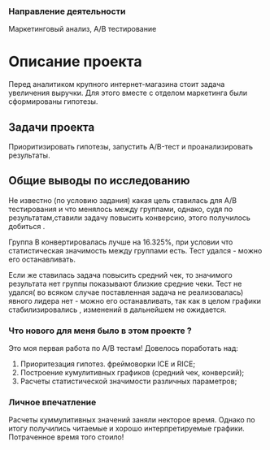 ### Направление деятельности
Маркетинговый анализ, A/B тестирование

# Описание проекта

Перед аналитиком крупного интернет-магазина стоит задача увеличения выручки. Для этого вместе с отделом маркетинга были сформированы гипотезы.

## Задачи проекта

Приоритизировать гипотезы, запустить A/B-тест и проанализировать результаты.

## Общие выводы по исследованию

Не известно (по условию задания) какая цель ставилась для A/B тестирования и что менялось между группами, однако, судя по результатам,ставили задачу повысить конверсию, этого получилось добиться .

Группа B конвертировалась лучше на 16.325%, при условии что статистическая значимость между группами есть. Тест удался - можно его останавливать.

Если же ставилась задача повысить средний чек, то значимого результата нет группы показывают близкие средние чеки. Тест не удался( во всяком случае поставленная задача не реализовалась) явного лидера нет - можно его останавливать, так как в целом графики стабилизировались , изменений в дальнейшем не ожидается.

### Что нового для меня было в этом проекте ?

Это моя первая работа по A/B тестам! Довелось поработать над:

1. Приоритезация гипотез. фреймоворки ICE и RICE;
2. Построение кумулитивных графиков (средний чек, конверсий);
3. Расчеты статистической значимости различных параметров;

### Личное впечатление

Расчеты куммулитивных значений заняли некторое время. Однако по итогу получились читаемые и хорошо интерпретируемые графики. Потраченное время того стоило!  


